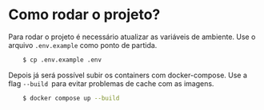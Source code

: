 # Como rodar o projeto?
Para rodar o projeto é necessário atualizar as variáveis de ambiente. Use o arquivo `.env.example` como ponto de partida.
```sh
    $ cp .env.example .env
```

Depois já será possível subir os containers com docker-compose. Use a flag `--build `para evitar problemas de cache com as imagens.
```sh
    $ docker compose up --build
```